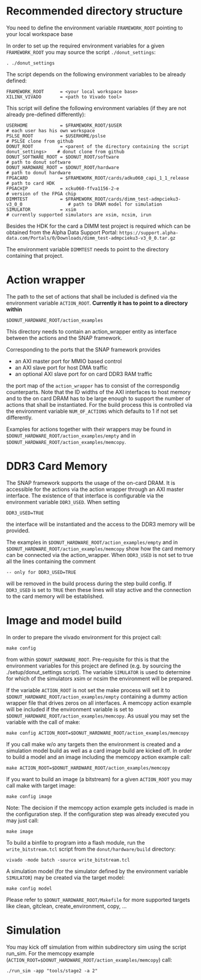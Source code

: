 # Recommended directory structure

You need to define 
    the environment variable `FRAMEWORK_ROOT` pointing to your local workspace base
    
In order to set up the required environment variables for a given `FRAMEWORK_ROOT` you may source the script `./donut_settings`:

    . ./donut_settings

The script depends on the following environment variables to be already defined:

    FRAMEWORK_ROOT      = <your local workspace base>
    XILINX_VIVADO       = <path to Vivado tool>

This script will define the following environment variables (if they are not already pre-defined
differently):

    USERHOME            = $FRAMEWORK_ROOT/$USER                                             # each user has his own workspace
    PSLSE_ROOT          = $USERHOME/pslse                                                   # PSLSE clone from github
    DONUT_ROOT          = <parent of the directory containing the script donut_settings>    # donut clone from github
    DONUT_SOFTWARE_ROOT = $DONUT_ROOT/software                                              # path to donut software
    DONUT_HARDWARE_ROOT = $DONUT_ROOT/hardware                                              # path to donut hardware
    FPGACARD            = $FRAMEWORK_ROOT/cards/adku060_capi_1_1_release                    # path to card HDK
    FPGACHIP            = xcku060-ffva1156-2-e                                              # version of the FPGA chip
    DIMMTEST            = $FRAMEWORK_ROOT/cards/dimm_test-admpcieku3-v3_0_0                 # path to DRAM model for simulation
    SIMULATOR           = xsim                                                              # currently supported simulators are xsim, ncsim, irun

Besides the HDK for the card a DIMM test project is required which can be obtained from
the Alpha Data Support Portal:
`https://support.alpha-data.com/Portals/0/Downloads/dimm_test-admpcieku3-v3_0_0.tar.gz`

The environment variable `DIMMTEST` needs to point to the directory containing that project.

# Action wrapper

The path to the set of actions that shall be included is defined via the environment variable `ACTION_ROOT`.
**Currently it has to point to a directory within**

    $DONUT_HARDWARE_ROOT/action_examples

This directory needs to contain an action_wrapper entity as interface between the actions and the SNAP framework.

Corresponding to the ports that the SNAP framework provides
* an AXI master port for MMIO based control
* an AXI slave port for host DMA traffic
* an optional AXI slave port for on card DDR3 RAM traffic

the port map of the `action_wrapper` has to consist of the correspondig counterparts.
Note that the ID widths of the AXI interfaces to host memory and to the on card DRAM has to be large enough to support the number of actions that shall be instantiated.
For the build process this is controlled via the environment variable `NUM_OF_ACTIONS` which defaults to 1 if not set differently.

Examples for actions together with their wrappers may be found in `$DONUT_HARDWARE_ROOT/action_examples/empty` and in `$DONUT_HARDWARE_ROOT/action_examples/memcopy`.


# DDR3 Card Memory

The SNAP framework supports the usage of the on-card DRAM. It is accessible for the actions via the action wrapper through an AXI master interface. The existence of that interface is configurable via the environment variable `DDR3_USED`. When setting

    DDR3_USED=TRUE

the interface will be instantiated and the access to the DDR3 memory will be provided.

The examples in `$DONUT_HARDWARE_ROOT/action_examples/empty` and in `$DONUT_HARDWARE_ROOT/action_examples/memcopy` show how the card memory can be connected via the action_wrapper. When `DDR3_USED` is not set to true all the lines containing the comment

    -- only for DDR3_USED=TRUE

will be removed in the build process during the step build config. If `DDR3_USED` is set to `TRUE` then these lines will stay active and the connection to the card memory will be established.

# Image and model build

In order to prepare the vivado environment for this project call:

    make config

from within `$DONUT_HARDWARE_ROOT`. Pre-requisite for this is that the environment variables for this project
are defined (e.g. by sourcing the ./setup/donut_settings script).
The variable `SIMULATOR` is used to determine for which of the simulators xsim or ncsim
the environment will be prepared. 

If the variable `ACTION_ROOT` is not set the make process will set it to `$DONUT_HARDWARE_ROOT/action_examples/empty`
containing a dummy action wrapper file that drives zeros on all interfaces.
A memcopy action example will be included if the environment variable  is set to
`$DONUT_HARDWARE_ROOT/action_examples/memcopy`.
As usual you may set the variable with the call of make:

    make config ACTION_ROOT=$DONUT_HARDWARE_ROOT/action_examples/memcopy

If you call make w/o any targets then the environment is created and a simulation model build
as well as a card image build are kicked off.
In order to build a model and an image including the memcopy action example call:

    make ACTION_ROOT=$DONUT_HARDWARE_ROOT/action_examples/memcopy

If you want to build an image (a bitstream) for a given `ACTION_ROOT` you may call make with target image:

    make config image

Note: The decision if the memcopy action example gets included is made in the configuration step.
If the configuration step was already executed you may just call:

    make image

To build a binfile to program into a flash module, run the `write_bitstream.tcl` script from the `donut/hardware/build` directory:

    vivado -mode batch -source write_bitstream.tcl

A simulation model (for the simulator defined by the environment variable `SIMULATOR`) may be created
via the target model:

    make config model

Please refer to `$DONUT_HARDWARE_ROOT/Makefile` for more supported targets like clean, gitclean, create_environment, copy, ...

# Simulation

You may kick off simulation from within subdirectory sim using the script run_sim.
For the memcopy example (`ACTION_ROOT=$DONUT_HARDWARE_ROOT/action_examples/memcopy`) call:

    ./run_sim -app "tools/stage2 -a 2"

